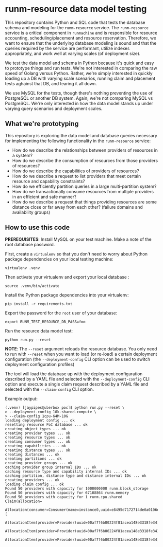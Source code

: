 # runm-resource data model testing

This repository contains Python and SQL code that tests the database schema and
modeling for the `runm-resource` service. The `runm-resource` service is a
critical component in `runmachine` and is responsible for resource accounting,
scheduling/placement and resource reservation. Therefore, we want to ensure
that the underlying database modeling is sound and that the queries required by
the service are performant, utilize indexes appropriately, and work well at
varying scales (of deployment size).

We test the data model and schema in Python because it's quick and easy to
prototype things and run tests. We're not interested in comparing the raw speed
of Golang versus Python. Rather, we're simply interested in quickly loading up
a DB with varying scale scenarios, running claim and placement tests aghainst
that DB, and tearing it all down.

We use MySQL for the tests, though there's nothing preventing the use of
PostgreSQL or another DB system. Again, we're not comparing MySQL vs
PostgreSQL. We're only interested in how the data model stands up under varying
query scenarios and deployment scales.

## What we're prototyping

This repository is exploring the data model and database queries necessary for
implementing the following functionality in the `runm-resource` service:

* How do we describe the relationships between providers of resources in a
  system?
* How do we describe the consumption of resources from those providers of
  resources?
* How do we describe the capabilities of providers of resources?
* How do we describe a request to list providers that meet certain resource and
  capability constraints?
* How do we efficiently partition queries in a large multi-partition system?
* How do we transactionally consume resources from multiple providers in an
  efficient and safe manner?
* How do we describe a request that things providing resources are some
  distance close or far away from each other? (failure domains and availability
  groups)

## How to use this code

**PREREQUISITES**: Install MySQL on your test machine. Make a note of the root
database password.

First, create a `virtualenv` so that you don't need to worry about Python
package dependencies on your local testing machine:

```
virtualenv .venv
```

Then activate your virtualenv and export your local database :

```
source .venv/bin/activate
```

Install the Python package dependencies into your virtualenv:

```
pip install -r requirements.txt
```

Export the password for the `root` user of your database:

```
export RUNM_TEST_RESOURCE_DB_PASS=foo
```

Run the resource data model test:

```
python run.py --reset
```

**NOTE**: The `--reset` argument reloads the resource database. You only need
to run with `--reset` when you want to load (or re-load) a certain deployment
configuration (the `--deployment-config` CLI option can be used to switch
deployment configuration profiles)

The tool will load the database up with the deployment configuration described
by a YAML file and selected with the `--deployment-config` CLI option and
execute a single claim request described by a YAML file and selected with the
`--claim-config` CLI option.

Example output:

```
(.venv) [jaypipes@uberbox poc]$ python run.py --reset \
> --deployment-config 10k-shared-compute \
> --claim-config 1cpu-64M-10G
loading deployment config ... ok
resetting resource PoC database ... ok
creating object types ... ok
creating provider types ... ok
creating resource types ... ok
creating consumer types ... ok
creating capabilities ... ok
creating distance types ... ok
creating distances ... ok
creating partitions ... ok
creating provider groups ... ok
caching provider group internal IDs ... ok
caching resource type and capability internal IDs ... ok
caching partition, distance type and distance internal IDs ... ok
creating providers ... ok
loading claim config ... ok
Found 50 providers with capacity for 1000000000 runm.block_storage
Found 50 providers with capacity for 67108864 runm.memory
Found 50 providers with capacity for 1 runm.cpu.shared
Claim(allocation=
    Allocation(consumer=Consumer(name=instance0,uuid=e8495d7172714de0a0106e6a4c4927f7),claim_time=1540490434,release_time=9223372036854775807,items=[
        AllocationItem(provider=Provider(uuid=00af7f6b00224f81acea148e3318fe34),resource_type=runm.block_storage,used=1000000000),
        AllocationItem(provider=Provider(uuid=00af7f6b00224f81acea148e3318fe34),resource_type=runm.memory,used=67108864),
        AllocationItem(provider=Provider(uuid=00af7f6b00224f81acea148e3318fe34),resource_type=runm.cpu.shared,used=1)]))
```
